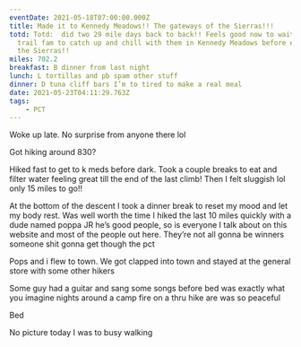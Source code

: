 ```yaml
---
eventDate: 2021-05-18T07:00:00.000Z
title: Made it to Kennedy Meadows!! The gateways of the Sierras!!!
totd: Totd:  did two 29 mile days back to back!! Feels good now to wait for my
  trail fam to catch up and chill with them in Kennedy Meadows before entering
  the Sierras!!
miles: 702.2
breakfast: B dinner from last night
lunch: L tortillas and pb spam other stuff
dinner: D tuna cliff bars I’m to tired to make a real meal
date: 2021-05-23T04:11:29.763Z
tags: 
    - PCT
---
```





Woke up late. No surprise from anyone there lol 



Got hiking around 830?



Hiked fast to get to k meds before dark. Took a couple breaks to eat and filter water feeling great till the end of the last climb! Then I felt sluggish lol only 15 miles to go!!



At the bottom of the descent I took a dinner break to reset my mood and let my body rest. Was well worth the time I hiked the last 10 miles quickly with a dude named poppa JR he’s good people, so is everyone I talk about on this website and most of the people out here. They’re not all gonna be winners someone shit gonna get though the pct 



Pops and i flew to town. We got clapped into town and stayed at the general store with some other hikers



Some guy had a guitar and sang some songs before bed was exactly what you imagine nights around a camp fire on a thru hike are was so peaceful 

Bed



No picture today I was to busy walking